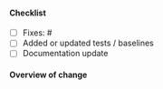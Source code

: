 #### Checklist

- [ ] Fixes: #
- [ ] Added or updated tests / baselines
- [ ] Documentation update

#### Overview of change 
